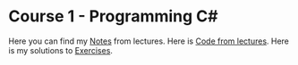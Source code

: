 # Course 1 - Programming C#

Here you can find my [Notes](/Notes) from lectures.
Here is [Code from lectures](/Lectures).
Here is my solutions to [Exercises](/Exercises).
